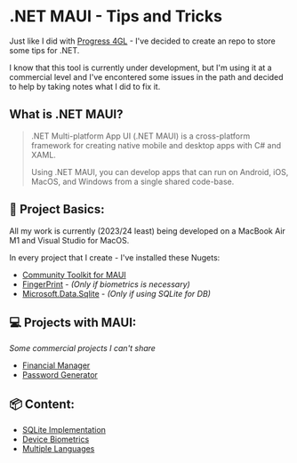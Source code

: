 # .NET MAUI - Tips and Tricks

Just like I did with [Progress 4GL](https://github.com/raphaelfrei/open_edge-guides) - I've decided to create an repo to store some tips for .NET.

I know that this tool is currently under development, but I'm using it at a commercial level and I've encontered some issues in the path and decided to help by taking notes what I did to fix it.

## What is .NET MAUI?

> .NET Multi-platform App UI (.NET MAUI) is a cross-platform framework for creating native mobile and desktop apps with C# and XAML.
>
> Using .NET MAUI, you can develop apps that can run on Android, iOS, MacOS, and Windows from a single shared code-base.

## 📝 Project Basics:

All my work is currently (2023/24 least) being developed on a MacBook Air M1 and Visual Studio for MacOS.

In every project that I create - I've installed these Nugets:

- [Community Toolkit for MAUI](https://github.com/CommunityToolkit/Maui)
- [FingerPrint](https://github.com/smstuebe/xamarin-fingerprint) - *(Only if biometrics is necessary)*
- [Microsoft.Data.Sqlite](https://www.nuget.org/packages/Microsoft.Data.Sqlite/) - *(Only if using SQLite for DB)*

## 💻 Projects with MAUI:

*Some commercial projects I can't share*

- [Financial Manager](https://github.com/raphaelfrei/financial-manager)
- [Password Generator](https://github.com/raphaelfrei/xaml_password-generator)

## 📦 Content:

- [SQLite Implementation](https://github.com/raphaelfrei/maui-guides/blob/main/sqlite.md)
- [Device Biometrics](https://github.com/raphaelfrei/maui-guides/blob/main/user_biometrics.md)
- [Multiple Languages](https://github.com/raphaelfrei/maui-guides/blob/main/multi-language.md)
